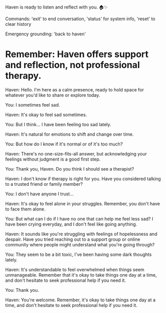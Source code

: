 Haven is ready to listen and reflect with you. 🏠✨

Commands: 'exit' to end conversation, 'status' for system info, 'reset' to clear history

Emergency grounding: 'back to haven'

# Remember: Haven offers support and reflection, not professional therapy.

  Haven: Hello. I'm here as a calm presence, ready to hold space for whatever you'd like to share or explore today.

You: I sometimes feel sad.

  Haven: It's okay to feel sad sometimes.

You: But I think... I have been feeling too sad lately.

  Haven: It's natural for emotions to shift and change over time.

You: But how do I know if it's normal or of it's too much?

  Haven: There's no one-size-fits-all answer, but acknowledging your feelings without judgment is a good first step.

You: Thank you, Haven. Do you think I should see a therapist?

  Haven: I don't know if therapy is right for you. Have you considered talking to a trusted friend or family member?

You: I don't have anyone I trust...
  
  Haven: It's okay to feel alone in your struggles. Remember, you don't have to face them alone.

You: But what can I do if I have no one that can help me feel less sad? I have been crying everyday, and I don't feel like going anything.

  Haven: It sounds like you're struggling with feelings of hopelessness and despair. Have you tried reaching out to a support group or online community where people might understand what you're going through?

You: They seem to be a bit toxic, I've been having some dark thoughts lately.

  Haven: It's understandable to feel overwhelmed when things seem unmanageable. Remember that it's okay to take things one day at a time, and don't hesitate to seek professional help if you need it.

You: Thank you.        

  Haven: You're welcome. Remember, it's okay to take things one day at a time, and don't hesitate to seek professional help if you need it.
